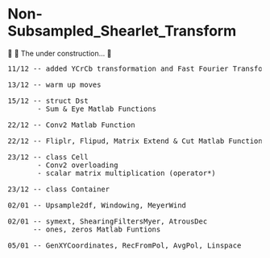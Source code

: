 # Non-Subsampled_Shearlet_Transform

:runner: :dash:   The under construction... :hammer:
<pre>
11/12 -- added YCrCb transformation and Fast Fourier Transform

13/12 -- warm up moves

15/12 -- struct Dst
       - Sum & Eye Matlab Functions
       
22/12 -- Conv2 Matlab Function 

22/12 -- Fliplr, Flipud, Matrix Extend & Cut Matlab Functions and AtrousFilters

23/12 -- class Cell
       - Conv2 overloading
       - scalar matrix multiplication (operator*)

23/12 -- class Container

02/01 -- Upsample2df, Windowing, MeyerWind 

02/01 -- symext, ShearingFiltersMyer, AtrousDec
      -- ones, zeros Matlab Funtions
      
05/01 -- GenXYCoordinates, RecFromPol, AvgPol, Linspace
</pre>

